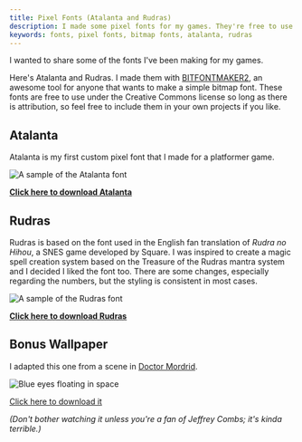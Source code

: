 ```yaml
---
title: Pixel Fonts (Atalanta and Rudras)
description: I made some pixel fonts for my games. They're free to use under the Creative Commons license.
keywords: fonts, pixel fonts, bitmap fonts, atalanta, rudras
---
```


I wanted to share some of the fonts I've been making for my games.

Here's Atalanta and Rudras. I made them with [BITFONTMAKER2],
an awesome tool for anyone that wants to make a simple bitmap font.
These fonts are free to use under the Creative Commons license so long as
there is attribution, so feel free to include them in your own projects if you like.

## Atalanta

Atalanta is my first custom pixel font that I made for a platformer game.

![A sample of the Atalanta font](/fonts/atalanta/atalanta_sample.png)

**[Click here to download Atalanta][atalanta-download]**

## Rudras

Rudras is based on the font used in the English fan translation of _Rudra no
Hihou_, a SNES game developed by Square. I was inspired to create a magic spell
creation system based on the Treasure of the Rudras mantra system and I
decided I liked the font too. There are some changes, especially regarding the
numbers, but the styling is consistent in most cases.

![A sample of the Rudras font](/fonts/rudras/rudras_sample.png)

**[Click here to download Rudras][rudras-download]**

## Bonus Wallpaper

I adapted this one from a scene in [Doctor Mordrid].

<img src="/images/2016-11-09-space_eyes.png" alt="Blue eyes floating in space">
<br />

[Click here to download it](images/2016-11-09-space_eyes.png)

_(Don't bother watching it unless you're a fan of Jeffrey Combs; it's kinda terrible.)_

[bitfontmaker2]: http://www.pentacom.jp/pentacom/bitfontmaker2/
[Atalanta-download]: fonts/atalanta/Atalanta_Font.zip
[Rudras-download]: fonts/rudras/Rudras_Font.zip
[Doctor Mordrid]: https://youtu.be/42xdx4MZALQ
